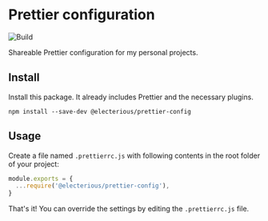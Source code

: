 # Prettier configuration

![Build](https://github.com/electerious/prettier-config/workflows/Build/badge.svg)

Shareable Prettier configuration for my personal projects.

## Install

Install this package. It already includes Prettier and the necessary plugins.

```
npm install --save-dev @electerious/prettier-config
```

## Usage

Create a file named `.prettierrc.js` with following contents in the root folder of your project:

```js
module.exports = {
  ...require('@electerious/prettier-config'),
}
```

That's it! You can override the settings by editing the `.prettierrc.js` file.
